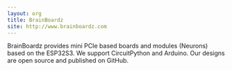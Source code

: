 ```yaml
---
layout: org
title: BrainBoardz
site: http://www.brainboardz.com
---
```

BrainBoardz provides mini PCIe based boards and modules (Neurons) based on the ESP32S3. We support CircuitPython and Arduino. Our designs 
are open source and published on GitHub. 

